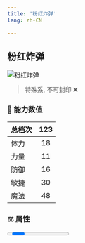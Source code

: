 ```yaml
---
title: '粉红炸弹'
lang: zh-CN

---
```


<RouterBack />

## 粉红炸弹

![粉红炸弹](https://user-images.githubusercontent.com/78347270/115957950-3b851700-a540-11eb-8278-2651ab6db457.gif) 

> 特殊系, 不可封印 :x:


### 💪 能力数值

| 总档次       | 123            |
| :----------- |:-------------:|
| 体力      | 18   <Stars :number="2" />  |
| 力量      | 11   <Stars :number="1" />  |
| 防御      | 16   <Stars :number="1.5" />  | 
| 敏捷      | 30  <Stars :number="3" />  | 
| 魔法      | 48  <Stars :number="5" />   | 


### ⚖️ 属性


<Progress earth :number="0" />

<Progress water :number="5" />

<Progress fire :number="5" />

<Progress wind :number="0" />

### ✨ 技能栏 <Strong>10个</Strong>

- 攻击
- 防御

### 👶 1级出现点

- 集齐三样改造道具（粉红之心， 粉红矿石，粉红火药），1级大炸弹，与里谢里雅堡门前左边房内找NPC进行变异, 参考任务 :scroll: [賀端午祭龙祖](/tasks/11)
- 勇者密保活动抽取，粉红炸弹召唤书









